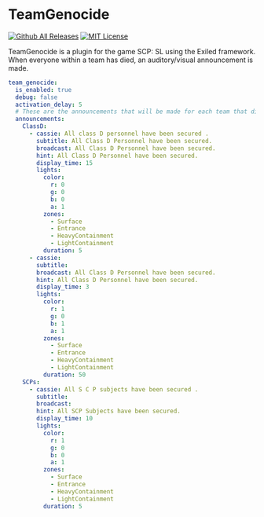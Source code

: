# TeamGenocide
[![Github All Releases](https://img.shields.io/github/downloads/Heisenberg3666/TeamGenocide/total.svg?style=for-the-badge)]()
[![MIT License](https://img.shields.io/badge/license-mit-red.svg?style=for-the-badge)](https://opensource.org/licenses/)

TeamGenocide is a plugin for the game SCP: SL using the Exiled framework. 
When everyone within a team has died, an auditory/visual announcement is made.

```yaml
team_genocide:
  is_enabled: true
  debug: false
  activation_delay: 5
  # These are the announcements that will be made for each team that dies.
  announcements:
    ClassD:
      - cassie: All class D personnel have been secured .
        subtitle: All Class D Personnel have been secured.
        broadcast: All Class D Personnel have been secured.
        hint: All Class D Personnel have been secured.
        display_time: 15
        lights:
          color:
            r: 0
            g: 0
            b: 0
            a: 1
          zones:
            - Surface
            - Entrance
            - HeavyContainment
            - LightContainment
          duration: 5
      - cassie:
        subtitle:
        broadcast: All Class D Personnel have been secured.
        hint: All Class D Personnel have been secured.
        display_time: 3
        lights:
          color:
            r: 1
            g: 0
            b: 1
            a: 1
          zones:
            - Surface
            - Entrance
            - HeavyContainment
            - LightContainment
          duration: 50
    SCPs:
      - cassie: All S C P subjects have been secured .
        subtitle:
        broadcast:
        hint: All SCP Subjects have been secured.
        display_time: 10
        lights:
          color:
            r: 1
            g: 0
            b: 0
            a: 1
          zones:
            - Surface
            - Entrance
            - HeavyContainment
            - LightContainment
          duration: 5
```
